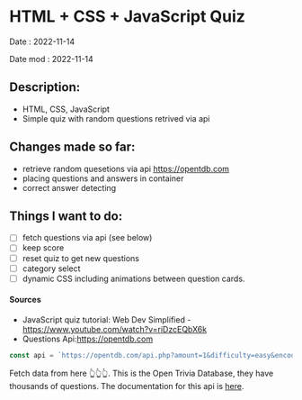 # HTML + CSS + JavaScript Quiz

Date : 2022-11-14

Date mod : 2022-11-14

## Description:

- HTML, CSS, JavaScript
- Simple quiz with random questions retrived via api

## Changes made so far:

- retrieve random quesetions via api https://opentdb.com
- placing questions and answers in container
- correct answer detecting

## Things I want to do:

- [ ] fetch questions via api (see below)
- [ ] keep score
- [ ] reset quiz to get new questions
- [ ] category select
- [ ] dynamic CSS including animations between question cards.

#### Sources

- JavaScript quiz tutorial: Web Dev Simplified - https://www.youtube.com/watch?v=riDzcEQbX6k
- Questions Api:https://opentdb.com

```js
const api = `https://opentdb.com/api.php?amount=1&difficulty=easy&encode=url3986`;
```

Fetch data from here 👆👆👆. This is the Open Trivia Database, they have thousands of questions. The documentation for this api is [here](<[https://opentdb.com/api_config.php](https://opentdb.com/api_config.php)>).
